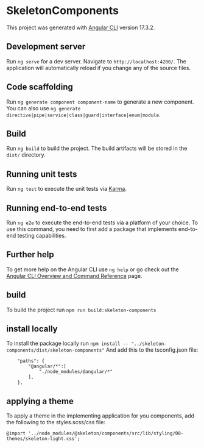 # SkeletonComponents

This project was generated with [Angular CLI](https://github.com/angular/angular-cli) version 17.3.2.

## Development server

Run `ng serve` for a dev server. Navigate to `http://localhost:4200/`. The application will automatically reload if you change any of the source files.

## Code scaffolding

Run `ng generate component component-name` to generate a new component. You can also use `ng generate directive|pipe|service|class|guard|interface|enum|module`.

## Build

Run `ng build` to build the project. The build artifacts will be stored in the `dist/` directory.

## Running unit tests

Run `ng test` to execute the unit tests via [Karma](https://karma-runner.github.io).

## Running end-to-end tests

Run `ng e2e` to execute the end-to-end tests via a platform of your choice. To use this command, you need to first add a package that implements end-to-end testing capabilities.

## Further help

To get more help on the Angular CLI use `ng help` or go check out the [Angular CLI Overview and Command Reference](https://angular.io/cli) page.


## build 

To build the project run `npm run build:skeleton-components`

## install locally

To install the package locally run `npm install -- "../skeleton-components/dist/skeleton-components"`
And add this to the tsconfig.json file:

```
    "paths": {
        "@angular/*":[
            "./node_modules/@angular/*"
        ],
    },
```

## applying a theme

To apply a theme in the implementing application for you components, add the following to the styles.scss/css file:
```
@import '../node_modules/@skeleton/components/src/lib/styling/08-themes/skeleton-light.css';
```